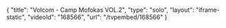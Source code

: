 {
    "title": "Volcom - Camp Mofokas VOL.2",
    "type": "solo",
    "layout": "iframe-static",
    "videoId": "168566",
    "url": "\/tvpembed\/168566"
}